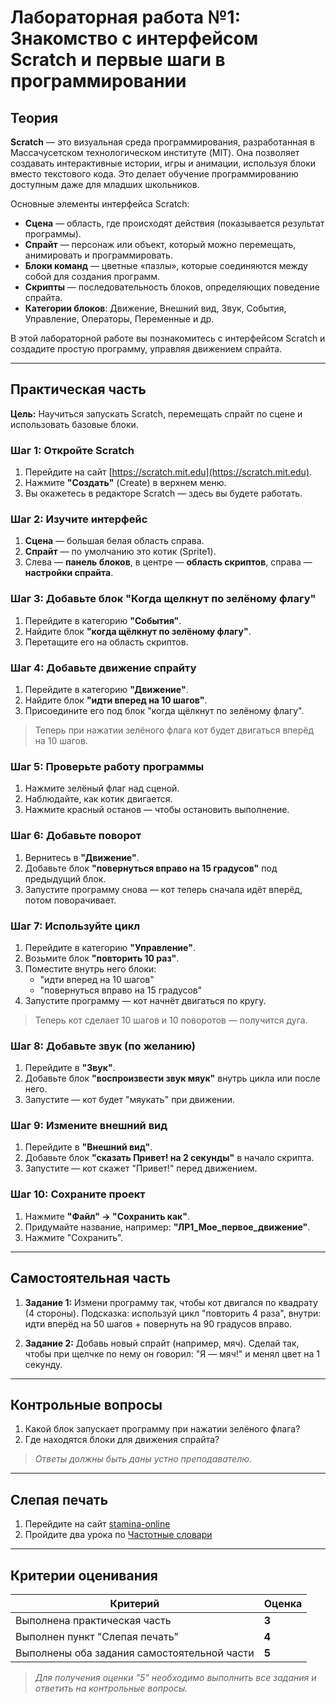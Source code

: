 # **Лабораторная работа №1: Знакомство с интерфейсом Scratch и первые шаги в программировании**

## **Теория**

**Scratch** — это визуальная среда программирования, разработанная в Массачусетском технологическом институте (MIT). Она позволяет создавать интерактивные истории, игры и анимации, используя блоки вместо текстового кода. Это делает обучение программированию доступным даже для младших школьников.

Основные элементы интерфейса Scratch:
- **Сцена** — область, где происходят действия (показывается результат программы).
- **Спрайт** — персонаж или объект, который можно перемещать, анимировать и программировать.
- **Блоки команд** — цветные «пазлы», которые соединяются между собой для создания программ.
- **Скрипты** — последовательность блоков, определяющих поведение спрайта.
- **Категории блоков**: Движение, Внешний вид, Звук, События, Управление, Операторы, Переменные и др.

В этой лабораторной работе вы познакомитесь с интерфейсом Scratch и создадите простую программу, управляя движением спрайта.

---

## **Практическая часть**

**Цель:** Научиться запускать Scratch, перемещать спрайт по сцене и использовать базовые блоки.

### **Шаг 1: Откройте Scratch**
1. Перейдите на сайт [https://scratch.mit.edu](https://scratch.mit.edu).
2. Нажмите **"Создать"** (Create) в верхнем меню.
3. Вы окажетесь в редакторе Scratch — здесь вы будете работать.

### **Шаг 2: Изучите интерфейс**
1. **Сцена** — большая белая область справа.
2. **Спрайт** — по умолчанию это котик (Sprite1).
3. Слева — **панель блоков**, в центре — **область скриптов**, справа — **настройки спрайта**.

### **Шаг 3: Добавьте блок "Когда щелкнут по зелёному флагу"**
1. Перейдите в категорию **"События"**.
2. Найдите блок **"когда щёлкнут по зелёному флагу"**.
3. Перетащите его на область скриптов.

### **Шаг 4: Добавьте движение спрайту**
1. Перейдите в категорию **"Движение"**.
2. Найдите блок **"идти вперед на 10 шагов"**.
3. Присоедините его под блок "когда щёлкнут по зелёному флагу".

> Теперь при нажатии зелёного флага кот будет двигаться вперёд на 10 шагов.

### **Шаг 5: Проверьте работу программы**
1. Нажмите зелёный флаг над сценой.
2. Наблюдайте, как котик двигается.
3. Нажмите красный останов — чтобы остановить выполнение.

### **Шаг 6: Добавьте поворот**
1. Вернитесь в **"Движение"**.
2. Добавьте блок **"повернуться вправо на 15 градусов"** под предыдущий блок.
3. Запустите программу снова — кот теперь сначала идёт вперёд, потом поворачивает.

### **Шаг 7: Используйте цикл**
1. Перейдите в категорию **"Управление"**.
2. Возьмите блок **"повторить 10 раз"**.
3. Поместите внутрь него блоки:
   - "идти вперед на 10 шагов"
   - "повернуться вправо на 15 градусов"
4. Запустите программу — кот начнёт двигаться по кругу.

> Теперь кот сделает 10 шагов и 10 поворотов — получится дуга.

### **Шаг 8: Добавьте звук (по желанию)**
1. Перейдите в **"Звук"**.
2. Добавьте блок **"воспроизвести звук мяук"** внутрь цикла или после него.
3. Запустите — кот будет "мяукать" при движении.

### **Шаг 9: Измените внешний вид**
1. Перейдите в **"Внешний вид"**.
2. Добавьте блок **"сказать Привет! на 2 секунды"** в начало скрипта.
3. Запустите — кот скажет "Привет!" перед движением.

### **Шаг 10: Сохраните проект**
1. Нажмите **"Файл" → "Сохранить как"**.
2. Придумайте название, например: **"ЛР1_Мое_первое_движение"**.
3. Нажмите "Сохранить".

---

## **Самостоятельная часть**

1. **Задание 1:** Измени программу так, чтобы кот двигался по квадрату (4 стороны). Подсказка: используй цикл "повторить 4 раза", внутри: идти вперёд на 50 шагов + повернуть на 90 градусов вправо.

2. **Задание 2:** Добавь новый спрайт (например, мяч). Сделай так, чтобы при щелчке по нему он говорил: "Я — мяч!" и менял цвет на 1 секунду.

---

## **Контрольные вопросы**

1. Какой блок запускает программу при нажатии зелёного флага?
2. Где находятся блоки для движения спрайта?

> *Ответы должны быть даны устно преподавателю.*

---

## **Слепая печать**

1. Перейдите на сайт [stamina-online](https://stamina-online.com/ru/programming)
2. Пройдите два урока по [Частотные словари](https://stamina-online.com/ru/workout/dictionary/38)

---

## **Критерии оценивания**

| Критерий                     | Оценка |
|-----------------------------|--------|
| Выполнена практическая часть | **3** |
| Выполнен пункт "Слепая печать" | **4** |
| Выполнены оба задания самостоятельной части | **5** |

> *Для получения оценки "5" необходимо выполнить все задания и ответить на контрольные вопросы.*
